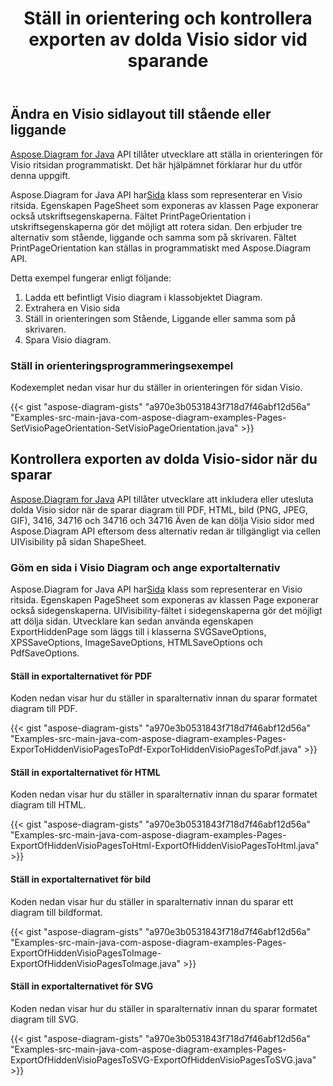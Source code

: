 ﻿---
title: Ställ in orientering och kontrollera exporten av dolda Visio sidor vid sparande
type: docs
weight: 20
url: /sv/java/set-orientation-and-control-the-export-of-hidden-visio-pages-on-saving/
---
## **Ändra en Visio sidlayout till stående eller liggande**
[Aspose.Diagram for Java](https://products.aspose.com/diagram/java/) API tillåter utvecklare att ställa in orienteringen för Visio ritsidan programmatiskt. Det här hjälpämnet förklarar hur du utför denna uppgift.

 Aspose.Diagram for Java API har[Sida](https://reference.aspose.com/diagram/java/com.aspose.diagram/Page) klass som representerar en Visio ritsida. Egenskapen PageSheet som exponeras av klassen Page exponerar också utskriftsegenskaperna. Fältet PrintPageOrientation i utskriftsegenskaperna gör det möjligt att rotera sidan. Den erbjuder tre alternativ som stående, liggande och samma som på skrivaren. Fältet PrintPageOrientation kan ställas in programmatiskt med Aspose.Diagram API.

Detta exempel fungerar enligt följande:

1. Ladda ett befintligt Visio diagram i klassobjektet Diagram.
1. Extrahera en Visio sida
1. Ställ in orienteringen som Stående, Liggande eller samma som på skrivaren.
1. Spara Visio diagram.
### **Ställ in orienteringsprogrammeringsexempel**
Kodexemplet nedan visar hur du ställer in orienteringen för sidan Visio.

{{< gist "aspose-diagram-gists" "a970e3b0531843f718d7f46abf12d56a" "Examples-src-main-java-com-aspose-diagram-examples-Pages-SetVisioPageOrientation-SetVisioPageOrientation.java" >}}
## **Kontrollera exporten av dolda Visio-sidor när du sparar**
[Aspose.Diagram for Java](https://products.aspose.com/diagram/java/) API tillåter utvecklare att inkludera eller utesluta dolda Visio sidor när de sparar diagram till PDF, HTML, bild (PNG, JPEG, GIF), 3416, 34716 och 34716 och 34716 Även de kan dölja Visio sidor med Aspose.Diagram API eftersom dess alternativ redan är tillgängligt via cellen UIVisibility på sidan ShapeSheet.
### **Göm en sida i Visio Diagram och ange exportalternativ**
 Aspose.Diagram for Java API har[Sida](https://reference.aspose.com/diagram/java/com.aspose.diagram/Page) klass som representerar en Visio ritsida. Egenskapen PageSheet som exponeras av klassen Page exponerar också sidegenskaperna. UIVisibility-fältet i sidegenskaperna gör det möjligt att dölja sidan. Utvecklare kan sedan använda egenskapen ExportHiddenPage som läggs till i klasserna SVGSaveOptions, XPSSaveOptions, ImageSaveOptions, HTMLSaveOptions och PdfSaveOptions.
#### **Ställ in exportalternativet för PDF**
Koden nedan visar hur du ställer in sparalternativ innan du sparar formatet diagram till PDF.

{{< gist "aspose-diagram-gists" "a970e3b0531843f718d7f46abf12d56a" "Examples-src-main-java-com-aspose-diagram-examples-Pages-ExporToHiddenVisioPagesToPdf-ExporToHiddenVisioPagesToPdf.java" >}}
#### **Ställ in exportalternativet för HTML**
Koden nedan visar hur du ställer in sparalternativ innan du sparar formatet diagram till HTML.

{{< gist "aspose-diagram-gists" "a970e3b0531843f718d7f46abf12d56a" "Examples-src-main-java-com-aspose-diagram-examples-Pages-ExportOfHiddenVisioPagesToHtml-ExportOfHiddenVisioPagesToHtml.java" >}}
#### **Ställ in exportalternativet för bild**
Koden nedan visar hur du ställer in sparalternativ innan du sparar ett diagram till bildformat.

{{< gist "aspose-diagram-gists" "a970e3b0531843f718d7f46abf12d56a" "Examples-src-main-java-com-aspose-diagram-examples-Pages-ExportOfHiddenVisioPagesToImage-ExportOfHiddenVisioPagesToImage.java" >}}
#### **Ställ in exportalternativet för SVG**
Koden nedan visar hur du ställer in sparalternativ innan du sparar formatet diagram till SVG.

{{< gist "aspose-diagram-gists" "a970e3b0531843f718d7f46abf12d56a" "Examples-src-main-java-com-aspose-diagram-examples-Pages-ExportOfHiddenVisioPagesToSVG-ExportOfHiddenVisioPagesToSVG.java" >}}
